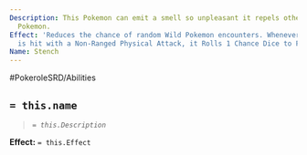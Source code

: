 ```yaml
---
Description: This Pokemon can emit a smell so unpleasant it repels other people and
  Pokemon.
Effect: 'Reduces the chance of random Wild Pokemon encounters. Whenever this Pokemon
  is hit with a Non-Ranged Physical Attack, it Rolls 1 Chance Dice to Flinch the foe. '
Name: Stench
---
```


#PokeroleSRD/Abilities

## `= this.name`

> *`= this.Description`*

**Effect:** `= this.Effect`

